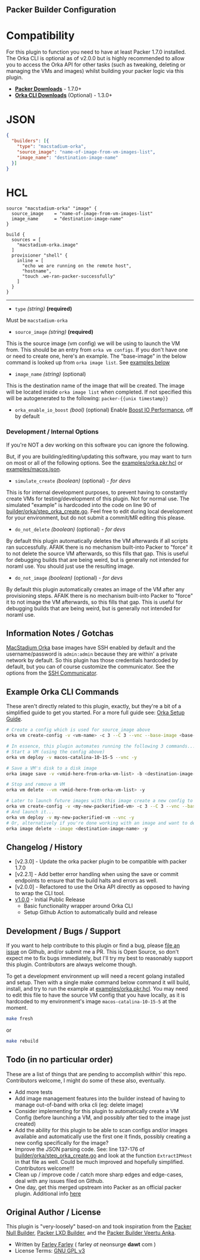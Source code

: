 ## Packer Builder Configuration


# Compatibility

For this plugin to function you need to have at least Packer 1.7.0 installed. 
The Orka CLI is optional as of v2.0.0 but is highly recommended to allow
you to access the Orka API for other tasks (such as tweaking, deleting or managing the
VMs and images) whilst building your packer logic via this plugin.

 * **[Packer Downloads]** - 1.7.0+
 * **[Orka CLI Downloads]** (Optional)  - 1.3.0+

# JSON
```json
{
  "builders": [{
    "type": "macstadium-orka",
    "source_image": "name-of-image-from-vm-images-list",
    "image_name": "destination-image-name"
  }]
}
```
# HCL
```hcl
source "macstadium-orka" "image" {
  source_image    = "name-of-image-from-vm-images-list"
  image_name      = "destination-image-name"
}

build {
  sources = [
    "macstadium-orka.image"
  ]
  provisioner "shell" {
    inline = [
      "echo we are running on the remote host",
      "hostname",
      "touch .we-ran-packer-successfully"
    ]
  }
}
```
---

* `type` _(string)_ **(required)**

Must be `macstadium-orka`

* `source_image` _(string)_ **(required)**

This is the source image (vm config) we will be using to launch the VM from.  This should be an entry from `orka vm configs`.  If you don't have one or need to create one, here's an example.  The "base-image" in the below command is looked up from `orka image list`.  See [examples below](#Example-Commands)

* `image_name` _(string)_ (optional)

This is the destination name of the image that will be created.  The image will be located inside `orka image list` when completed.  If not specified this will be autogenerated to the following: `packer-{{unix timestamp}}`

* `orka_enable_io_boost` _(bool)_ (optional)
Enable [Boost IO Performance](https://orkadocs.macstadium.com/docs/boost-io-performance), off by default

### Development / Internal Options

If you're NOT a dev working on this software you can ignore the following.

But, if you are building/editing/updating this software, you may want to turn on most or all of the following options.  See the [examples/orka.pkr.hcl](./examples/orka.pkr.hcl) or [examples/macos.json](./examples/macos-catalina.json).

* `simulate_create` _(boolean)_ (optional) _*- for devs*_

This is for internal development purposes, to prevent having to constantly create VMs for testing/development of this plugin.  Not for normal use.  The simulated "example" is hardcoded into the code on line 90 of [builder/orka/step_orka_create.go](./builder/orka/step_orka_create.go).  Feel free to edit during local development for your environment, but do not submit a commit/MR editing this please.

* `do_not_delete` _(boolean)_ (optional) _*- for devs*_

By default this plugin automatically deletes the VM afterwards if all scripts ran successfully.  AFAIK there is no mechanism built-into Packer to "force" it to not delete the source VM afterwards, so this fills that gap.  This is useful for debugging builds that are being weird, but is generally not intended for noraml use.  You should just use the resulting image.

* `do_not_image` _(boolean)_ (optional) _*- for devs*_

By default this plugin automatically creates an image of the VM after any provisioning steps.  AFAIK there is no mechanism built-into Packer to "force" it to not image the VM afterwards, so this fills that gap.  This is useful for debugging builds that are being weird, but is generally not intended for noraml use.

## Information Notes / Gotchas

[MacStadium Orka] base images have SSH enabled by default and the username/password is `admin:admin` because they are within' a private network by default.  So this plugin has those credentials hardcoded by default, but you can of course customize the communicator.  See the options from the [SSH Communicator].

## Example Orka CLI Commands

These aren't directly related to this plugin, exactly, but they're a bit of a simplified guide to get you started.  For a more full guide see: [Orka Setup Guide].

```bash
# Create a config which is used for source_image above
orka vm create-config -v <vm-name> -c 3 --C 3 --vnc --base-image <base-image> -y

# In essence, this plugin automates running the following 3 commands...
# Start a VM (using the config above)
orka vm deploy -v macos-catalina-10-15-5 --vnc -y

# Save a VM's disk to a disk image
orka image save -v <vmid-here-from-orka-vm-list> -b <destination-image-name> -y

# Stop and remove a VM
orka vm delete --vm <vmid-here-from-orka-vm-list> -y

# Later to launch future images with this image create a new config to launch...
orka vm create-config -v <my-new-packerified-vm> -c 3 --C 3 --vnc --base-image <destination-image-name> -y
# And launch it...
orka vm deploy -v my-new-packerified-vm --vnc -y
# Or, alternatively if you're done working with an image and want to delete it...
orka image delete --image <destination-image-name> -y
```

## Changelog / History
 * [v2.3.0] - Update the orka packer plugin to be compatible with packer 1.7.0 
 * [v2.2.1] - Add better error handling when using the save or commit endpoints to
    ensure that the build halts and errors as well.
 * [v2.0.0] - Refactored to use the Orka API directly as opposed to having to wrap the
    CLI tool.
 * [v1.0.0] - Initial Public Release
   * Basic functionality wrapper around Orka CLI
   * Setup Github Action to automatically build and release

## Development / Bugs / Support

If you want to help contribute to this plugin or find a bug, please [file an issue] on Github, and/or submit me a PR.  This is Open Source, so don't expect me to fix bugs immediately, but I'll try my best to reasonably support this plugin.  Contributors are always welcome though.

To get a development environment up will need a recent golang installed and setup.  Then with a single make command below command it will build, install, and try to run the example at [examples/orka.pkr.hcl](./examples/orka.pkr.hcl).  You may need to edit this file to have the source VM config that you have locally, as it is hardcoded to my environment's image `macos-catalina-10-15-5` at the moment.

```bash
make fresh
```

or  

```bash
make rebuild
```

## Todo (in no particular order)

These are a list of things that are pending to accomplish within' this repo.  Contributors welcome, I might do some of these also, eventually.

 * Add more tests 
 * Add image management features into the builder instead of having to manage out-of-band with orka cli (eg: delete image)
 * Consider implementing for this plugin to automatically create a VM Config (before launching a VM, and possibly after tied to the image just created)
 * Add the ability for this plugin to be able to scan configs and/or images available and automatically use the first one it finds, possibly creating a new config specifically for the image?  
 * Improve the JSON parsing code.  See: line 137-176 of [builder/orka/step_orka_create.go](./builder/orka/step_orka_create.go) and look at the function `ExtractIPHost` in that file as well.  Could be much improved and hopefully simplified.  Contributors welcome!!!
 * Clean up / improve code / catch more sharp edges and edge-cases, deal with any issues filed on Github.
 * One day, get this merged upstream into Packer as an official packer plugin.  Additional info [here](https://www.packer.io/docs/plugins/packer-integration-program)

## Original Author / License

This plugin is "very-loosely" based-on and took inspiration from the [Packer Null Builder], [Packer LXD Builder], and the [Packer Builder Veertu Anka].

* Written by [Farley Farley] ( farley _at_ neonsurge **dawt** com )
* License Terms: [GNU GPL v3]


[//]: <> (Ignore, below here are links for ease-of-use above)
[Packer]: https://www.packer.io/
[Packer Builder]: https://www.packer.io/docs/extending/custom-builders.html
[MacStadium Orka]: https://www.macstadium.com/orka
[Orka]: https://www.macstadium.com/orka
[MacStadium]: https://www.macstadium.com
[Packer Downloads]: https://www.packer.io/downloads.html
[Orka CLI Downloads]: https://orkadocs.macstadium.com/docs/downloads
[Orka Setup Guide]: https://orkadocs.macstadium.com/docs/quick-start
[Latest Release]: https://github.com/lumoslabs/packer-builder-macstadium-orka/releases
[Farley Farley]: https://github.com/andrewfarley
[GNU GPL v3]: https://choosealicense.com/licenses/gpl-3.0/
[v1.0.0]: https://github.com/andrewfarley/packer-builder-macstadium-orka/releases/tag/v1.0.0
[SSH Communicator]: https://www.packer.io/docs/communicators/ssh
[Packer Builder Veertu Anka]: https://github.com/veertuinc/packer-builder-veertu-anka
[Packer Null Builder]: https://github.com/hashicorp/packer/tree/master/builder/null
[Packer LXD Builder]: https://github.com/hashicorp/packer/tree/master/builder/lxd
[file an issue]: https://github.com/AndrewFarley/packer-builder-macstadium-orka/issues
